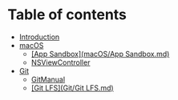 # Table of contents

* [Introduction](README.md)
* [macOS](macOS/README.md)
  * [\[App Sandbox\](macOS/App Sandbox.md)](macos/app-sandbox-macos-app-sandbox.md.md)
  * [NSViewController](macOS/NSViewController.md)
* [Git](Git/README.md)
  * [GitManual](Git/GitManual.md)
  * [\[Git LFS\](Git/Git LFS.md)](git/git-lfs-git-git-lfs.md.md)
